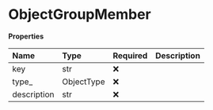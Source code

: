 # ObjectGroupMember

**Properties**

| Name        | Type       | Required | Description |
| :---------- | :--------- | :------- | :---------- |
| key         | str        | ❌       |             |
| type\_      | ObjectType | ❌       |             |
| description | str        | ❌       |             |

<!-- This file was generated by liblab | https://liblab.com/ -->
